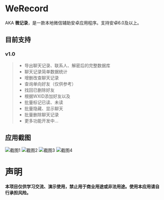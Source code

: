 # WeRecord
AKA **微记录**，是一款本地微信辅助安卓应用程序。支持安卓6.0及以上。
## 目前支持
### v1.0
>+ 导出聊天记录、联系人、解密后的完整数据库
>+ 聊天记录简单数据统计
>+ 增删改查聊天记录
>+ 查询单向好友（仅供参考）
>+ 找回已删除好友
>+ 根据WXID添加好友以及
>+ 批量标记已读、未读
>+ 批量隐藏、显示聊天
>+ 批量删除聊天记录
>+ 更多功能开发中...
## 应用截图
![截图1](https://github.com/matu666/WeRecord/blob/data-binding/app/art/screenshots/Screenshot_20210222-055259.png)
![截图2](https://github.com/matu666/WeRecord/blob/data-binding/app/art/screenshots/Screenshot_20210222-055535.png)
![截图3](https://github.com/matu666/WeRecord/blob/data-binding/app/art/screenshots/Screenshot_20210222-055659.png)
![截图4](https://github.com/matu666/WeRecord/blob/data-binding/app/art/screenshots/Screenshot_20210222-055709.png)
# 声明
**本项目仅供学习交流、演示使用，禁止用于商业用途或非法用途。使用本应用请自行承担风险。**
